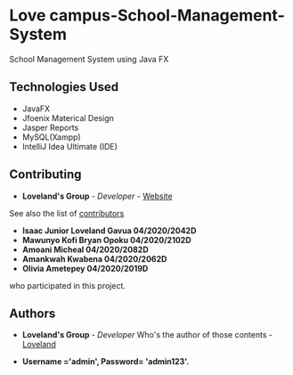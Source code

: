 # Love campus-School-Management-System
School Management System using Java FX

## Technologies Used
* JavaFX
* Jfoenix Materical Design
* Jasper Reports
* MySQL(Xampp)
* IntelliJ Idea Ultimate (IDE)

## Contributing

* **Loveland's Group** - *Developer* - [Website](https://https://github.com/Klyntin73)

See also the list of [contributors](https://https://github.com/Klyntin73/School-Management-System/graphs/contributors)
* **Isaac Junior Loveland Gavua  04/2020/2042D**
* **Mawunyo Kofi Bryan Opoku  04/2020/2102D**
* **Amoani Micheal 04/2020/2082D**
* **Amankwah Kwabena 04/2020/2062D**
* **Olivia Ametepey 04/2020/2019D**


who participated in this project.

## Authors

* **Loveland's Group** - *Developer* Who's the author of those contents - [Loveland](https://http://github.com/klyntin73)

* **Username ='admin', Password= 'admin123'.**

